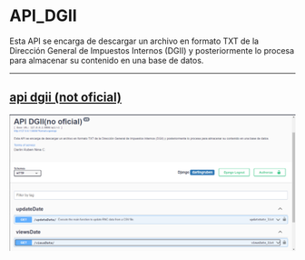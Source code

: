 ﻿# API_DGII

 <P>
   Esta API se encarga de descargar un archivo en formato TXT de la Dirección General de Impuestos Internos (DGII) y posteriormente lo procesa para almacenar su contenido en una base de datos.
 </P>
<hr>
<h2><a href="https://api-dgii.onrender.com/">api dgii (not oficial)</a></h2>
<img src="./img.png">
